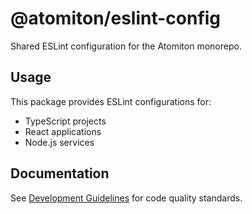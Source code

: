 # @atomiton/eslint-config

Shared ESLint configuration for the Atomiton monorepo.

## Usage

This package provides ESLint configurations for:

- TypeScript projects
- React applications
- Node.js services

## Documentation

See [Development Guidelines](../../docs/development/README.md) for code quality
standards.
